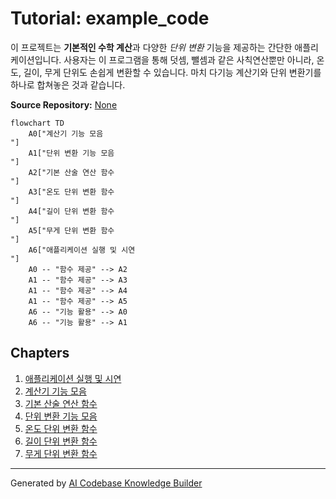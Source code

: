 # Tutorial: example_code

이 프로젝트는 **기본적인 수학 계산**과 다양한 *단위 변환* 기능을 제공하는 간단한 애플리케이션입니다.
사용자는 이 프로그램을 통해 덧셈, 뺄셈과 같은 사칙연산뿐만 아니라, 온도, 길이, 무게 단위도 손쉽게 변환할 수 있습니다.
마치 다기능 계산기와 단위 변환기를 하나로 합쳐놓은 것과 같습니다.


**Source Repository:** [None](None)

```mermaid
flowchart TD
    A0["계산기 기능 모음
"]
    A1["단위 변환 기능 모음
"]
    A2["기본 산술 연산 함수
"]
    A3["온도 단위 변환 함수
"]
    A4["길이 단위 변환 함수
"]
    A5["무게 단위 변환 함수
"]
    A6["애플리케이션 실행 및 시연
"]
    A0 -- "함수 제공" --> A2
    A1 -- "함수 제공" --> A3
    A1 -- "함수 제공" --> A4
    A1 -- "함수 제공" --> A5
    A6 -- "기능 활용" --> A0
    A6 -- "기능 활용" --> A1
```

## Chapters

1. [애플리케이션 실행 및 시연
](01_애플리케이션_실행_및_시연_.md)
2. [계산기 기능 모음
](02_계산기_기능_모음_.md)
3. [기본 산술 연산 함수
](03_기본_산술_연산_함수_.md)
4. [단위 변환 기능 모음
](04_단위_변환_기능_모음_.md)
5. [온도 단위 변환 함수
](05_온도_단위_변환_함수_.md)
6. [길이 단위 변환 함수
](06_길이_단위_변환_함수_.md)
7. [무게 단위 변환 함수
](07_무게_단위_변환_함수_.md)


---

Generated by [AI Codebase Knowledge Builder](https://github.com/The-Pocket/Tutorial-Codebase-Knowledge)